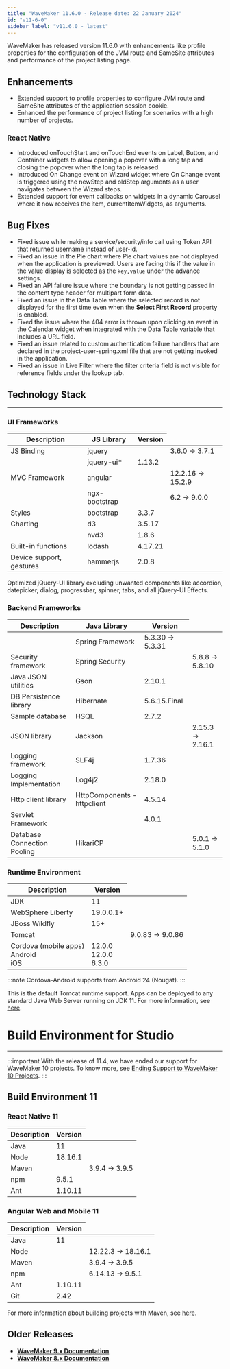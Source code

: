 ```yaml
---
title: "WaveMaker 11.6.0 - Release date: 22 January 2024"
id: "v11-6-0"
sidebar_label: "v11.6.0 - latest"
---
```


WaveMaker has released version 11.6.0 with enhancements like profile properties for the configuration of the JVM route and SameSite attributes and performance of the project listing page.

## Enhancements

- Extended support to profile properties to configure JVM route and SameSite attributes of the application session cookie.
- Enhanced the performance of project listing for scenarios with a high number of projects.

### React Native

- Introduced onTouchStart and onTouchEnd events on Label, Button, and Container widgets to allow opening a popover with a long tap and closing the popover when the long tap is released.
- Introduced On Change event on Wizard widget where On Change event is triggered using the newStep and oldStep arguments as a user navigates between the Wizard steps.
- Extended support for event callbacks on widgets in a dynamic Carousel where it now receives the item, currentItemWidgets, as arguments.

## Bug Fixes

- Fixed issue while making a service/security/info call using Token API that returned username instead of user-id.
- Fixed an issue in the Pie chart where Pie chart values are not displayed when the application is previewed. Users are facing this if the value in the value display is selected as the `key,value` under the advance settings.
- Fixed an API failure issue where the boundary is not getting passed in the content type header for multipart form data.
- Fixed an issue in the Data Table where the selected record is not displayed for the first time even when the **Select First Record** property is enabled.
- Fixed the issue where the 404 error is thrown upon clicking an event in the Calendar widget when integrated with the Data Table variable that includes a URL field.
- Fixed an issue related to custom authentication failure handlers that are declared in the project-user-spring.xml file that are not getting invoked in the application.
- Fixed an issue in Live Filter where the filter criteria field is not visible for reference fields under the lookup tab.

## Technology Stack

---

### UI Frameworks

| Description | JS Library | Version |
| --- | --- | --- |
| JS Binding | jquery |  <td className="versiontdbgcolor">3.6.0 -> 3.7.1</td> |
|  | jquery-ui* | 1.13.2 |
| MVC Framework | angular |<td className="versiontdbgcolor"> 12.2.16 -> 15.2.9</td> |
|  | ngx-bootstrap | <td className="versiontdbgcolor">6.2 -> 9.0.0 </td>|
| Styles | bootstrap | 3.3.7 |
| Charting | d3 | 3.5.17 |
|  | nvd3 | 1.8.6 |
| Built-in functions | lodash | 4.17.21|
| Device support, gestures | hammerjs | 2.0.8 |

Optimized jQuery-UI library excluding unwanted components like accordion, datepicker, dialog, progressbar, spinner, tabs, and all jQuery-UI Effects.

### Backend Frameworks

| Description | Java Library | Version |
| --- | --- | --- |
|  | Spring Framework | 5.3.30 -> 5.3.31 |
| Security framework | Spring Security | <td className="versiontdbgcolor"> 5.8.8 -> 5.8.10 </td> |
| Java JSON utilities | Gson  | 2.10.1 |
| DB Persistence library | Hibernate | 5.6.15.Final |
| Sample database | HSQL |  2.7.2 |
| JSON library | Jackson | <td className="versiontdbgcolor"> 2.15.3 -> 2.16.1 </td> |
| Logging framework | SLF4j | 1.7.36 |
| Logging Implementation | Log4j2 | 2.18.0|
| Http client library  | HttpComponents -  httpclient |  4.5.14 |
| Servlet Framework |  | 4.0.1 |
| Database Connection Pooling | HikariCP | <td className="versiontdbgcolor"> 5.0.1 -> 5.1.0 </td> |

### Runtime Environment

| Description | Version |
| --- | --- |
| JDK | 11 |
| WebSphere Liberty | 19.0.0.1+ |
| JBoss Wildfly | 15+ |
| Tomcat | <td className="versiontdbgcolor"> 9.0.83 -> 9.0.86 </td> |
| Cordova (mobile apps) <br/> Android <br/> iOS |12.0.0 <br/> 12.0.0  <br/> 6.3.0 |

:::note
Cordova-Android supports from Android 24 (Nougat).
:::

This is the default Tomcat runtime support. Apps can be deployed to any standard Java Web Server running on JDK 11. For more information, see [here](/learn/app-development/deployment/deployment-web-server).

# Build Environment for Studio
---

:::important
With the release of 11.4, we have ended our support for WaveMaker 10 projects. To know more, see [Ending Support to WaveMaker 10 Projects](/learn/blog/2023/08/11/wavemaker10x-end-of-support).
:::


## Build Environment 11 

### React Native 11

|Description|	Version|
|---|---|
|Java |11 |
|Node|18.16.1|
|Maven| <td className="versiontdbgcolor"> 3.9.4 -> 3.9.5 </td> |
|npm | 9.5.1|
|Ant|	1.10.11|

### Angular Web and Mobile 11

|Description|	Version|
|---|---|
|Java | 11 |
|Node| <td className="versiontdbgcolor">12.22.3 -> 18.16.1 </td>|
|Maven| <td className="versiontdbgcolor"> 3.9.4 -> 3.9.5 </td>|
|npm |	<td className="versiontdbgcolor">6.14.13 -> 9.5.1</td>|
|Ant|	1.10.11|
|Git|	2.42| 

For more information about building projects with Maven, see [here](/learn/app-development/deployment/building-with-maven).

## Older Releases

- **[WaveMaker 9.x Documentation](https://www.wavemaker.com/9/learn/index.html)**  
- **[WaveMaker 8.x Documentation](https://www.wavemaker.com/8/learn/index.html)** 